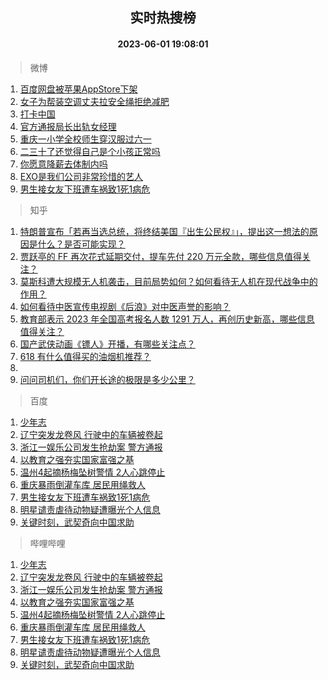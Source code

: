 <div align="center"><h2>实时热搜榜</h2><h4>2023-06-01 19:08:01</h4></div>

> 微博  

1. [百度网盘被苹果AppStore下架](https://s.weibo.com/weibo?q=%23%E7%99%BE%E5%BA%A6%E7%BD%91%E7%9B%98%E8%A2%AB%E8%8B%B9%E6%9E%9CAppStore%E4%B8%8B%E6%9E%B6%23&t=31&band_rank=1&Refer=top)<br />
2. [女子为帮装空调丈夫拉安全绳拒绝减肥](https://s.weibo.com/weibo?q=%23%E5%A5%B3%E5%AD%90%E4%B8%BA%E5%B8%AE%E8%A3%85%E7%A9%BA%E8%B0%83%E4%B8%88%E5%A4%AB%E6%8B%89%E5%AE%89%E5%85%A8%E7%BB%B3%E6%8B%92%E7%BB%9D%E5%87%8F%E8%82%A5%23&t=31&band_rank=2&Refer=top)<br />
3. [打卡中国](https://s.weibo.com/weibo?q=%23%E6%89%93%E5%8D%A1%E4%B8%AD%E5%9B%BD%23&t=31&band_rank=3&Refer=top)<br />
4. [官方通报局长出轨女经理](https://s.weibo.com/weibo?q=%23%E5%AE%98%E6%96%B9%E9%80%9A%E6%8A%A5%E5%B1%80%E9%95%BF%E5%87%BA%E8%BD%A8%E5%A5%B3%E7%BB%8F%E7%90%86%23&t=31&band_rank=4&Refer=top)<br />
5. [重庆一小学全校师生穿汉服过六一](https://s.weibo.com/weibo?q=%23%E9%87%8D%E5%BA%86%E4%B8%80%E5%B0%8F%E5%AD%A6%E5%85%A8%E6%A0%A1%E5%B8%88%E7%94%9F%E7%A9%BF%E6%B1%89%E6%9C%8D%E8%BF%87%E5%85%AD%E4%B8%80%23&t=31&band_rank=5&Refer=top)<br />
6. [二三十了还觉得自己是个小孩正常吗](https://s.weibo.com/weibo?q=%23%E4%BA%8C%E4%B8%89%E5%8D%81%E4%BA%86%E8%BF%98%E8%A7%89%E5%BE%97%E8%87%AA%E5%B7%B1%E6%98%AF%E4%B8%AA%E5%B0%8F%E5%AD%A9%E6%AD%A3%E5%B8%B8%E5%90%97%23&t=31&band_rank=6&Refer=top)<br />
7. [你愿意降薪去体制内吗](https://s.weibo.com/weibo?q=%23%E4%BD%A0%E6%84%BF%E6%84%8F%E9%99%8D%E8%96%AA%E5%8E%BB%E4%BD%93%E5%88%B6%E5%86%85%E5%90%97%23&t=31&band_rank=7&Refer=top)<br />
8. [EXO是我们公司非常珍惜的艺人](https://s.weibo.com/weibo?q=%23EXO%E6%98%AF%E6%88%91%E4%BB%AC%E5%85%AC%E5%8F%B8%E9%9D%9E%E5%B8%B8%E7%8F%8D%E6%83%9C%E7%9A%84%E8%89%BA%E4%BA%BA%23&t=31&band_rank=8&Refer=top)<br />
9. [男生接女友下班遭车祸致1死1病危](https://s.weibo.com/weibo?q=%23%E7%94%B7%E7%94%9F%E6%8E%A5%E5%A5%B3%E5%8F%8B%E4%B8%8B%E7%8F%AD%E9%81%AD%E8%BD%A6%E7%A5%B8%E8%87%B41%E6%AD%BB1%E7%97%85%E5%8D%B1%23&t=31&band_rank=9&Refer=top)<br />

> 知乎  

1. [特朗普宣布「若再当选总统，将终结美国『出生公民权』」，提出这一想法的原因是什么？是否可能实现？](https://www.zhihu.com/question/604042043)<br />
2. [贾跃亭的 FF 再次花式延期交付，提车先付 220 万元全款，哪些信息值得关注？](https://www.zhihu.com/question/604057913)<br />
3. [莫斯科遭大规模无人机袭击，目前局势如何？如何看待无人机在现代战争中的作用？](https://www.zhihu.com/question/604170757)<br />
4. [如何看待中医宣传电视剧《后浪》对中医声誉的影响？](https://www.zhihu.com/question/602238708)<br />
5. [教育部表示 2023 年全国高考报名人数 1291 万人，再创历史新高，哪些信息值得关注？](https://www.zhihu.com/question/604181829)<br />
6. [国产武侠动画《镖人》开播，有哪些关注点？](https://www.zhihu.com/question/604055033)<br />
7. [618 有什么值得买的油烟机推荐？](https://www.zhihu.com/question/604195674)<br />
8. []()<br />
9. [问问司机们，你们开长途的极限是多少公里？](https://www.zhihu.com/question/601256527)<br />

> 百度  

1. [少年志](https://www.baidu.com/s?wd=%E5%B0%91%E5%B9%B4%E5%BF%97&sa=fyb_news&rsv_dl=fyb_news)<br />
2. [辽宁突发龙卷风 行驶中的车辆被卷起](https://www.baidu.com/s?wd=%E8%BE%BD%E5%AE%81%E7%AA%81%E5%8F%91%E9%BE%99%E5%8D%B7%E9%A3%8E+%E8%A1%8C%E9%A9%B6%E4%B8%AD%E7%9A%84%E8%BD%A6%E8%BE%86%E8%A2%AB%E5%8D%B7%E8%B5%B7&sa=fyb_news&rsv_dl=fyb_news)<br />
3. [浙江一娱乐公司发生抢劫案 警方通报](https://www.baidu.com/s?wd=%E6%B5%99%E6%B1%9F%E4%B8%80%E5%A8%B1%E4%B9%90%E5%85%AC%E5%8F%B8%E5%8F%91%E7%94%9F%E6%8A%A2%E5%8A%AB%E6%A1%88+%E8%AD%A6%E6%96%B9%E9%80%9A%E6%8A%A5&sa=fyb_news&rsv_dl=fyb_news)<br />
4. [以教育之强夯实国家富强之基](https://www.baidu.com/s?wd=%E4%BB%A5%E6%95%99%E8%82%B2%E4%B9%8B%E5%BC%BA%E5%A4%AF%E5%AE%9E%E5%9B%BD%E5%AE%B6%E5%AF%8C%E5%BC%BA%E4%B9%8B%E5%9F%BA&sa=fyb_news&rsv_dl=fyb_news)<br />
5. [温州4起摘杨梅坠树警情 2人心跳停止](https://www.baidu.com/s?wd=%E6%B8%A9%E5%B7%9E4%E8%B5%B7%E6%91%98%E6%9D%A8%E6%A2%85%E5%9D%A0%E6%A0%91%E8%AD%A6%E6%83%85+2%E4%BA%BA%E5%BF%83%E8%B7%B3%E5%81%9C%E6%AD%A2&sa=fyb_news&rsv_dl=fyb_news)<br />
6. [重庆暴雨倒灌车库 居民用绳救人](https://www.baidu.com/s?wd=%E9%87%8D%E5%BA%86%E6%9A%B4%E9%9B%A8%E5%80%92%E7%81%8C%E8%BD%A6%E5%BA%93+%E5%B1%85%E6%B0%91%E7%94%A8%E7%BB%B3%E6%95%91%E4%BA%BA&sa=fyb_news&rsv_dl=fyb_news)<br />
7. [男生接女友下班遭车祸致1死1病危](https://www.baidu.com/s?wd=%E7%94%B7%E7%94%9F%E6%8E%A5%E5%A5%B3%E5%8F%8B%E4%B8%8B%E7%8F%AD%E9%81%AD%E8%BD%A6%E7%A5%B8%E8%87%B41%E6%AD%BB1%E7%97%85%E5%8D%B1&sa=fyb_news&rsv_dl=fyb_news)<br />
8. [明星谴责虐待动物疑遭曝光个人信息](https://www.baidu.com/s?wd=%E6%98%8E%E6%98%9F%E8%B0%B4%E8%B4%A3%E8%99%90%E5%BE%85%E5%8A%A8%E7%89%A9%E7%96%91%E9%81%AD%E6%9B%9D%E5%85%89%E4%B8%AA%E4%BA%BA%E4%BF%A1%E6%81%AF&sa=fyb_news&rsv_dl=fyb_news)<br />
9. [关键时刻，武契奇向中国求助](https://www.baidu.com/s?wd=%E5%85%B3%E9%94%AE%E6%97%B6%E5%88%BB%EF%BC%8C%E6%AD%A6%E5%A5%91%E5%A5%87%E5%90%91%E4%B8%AD%E5%9B%BD%E6%B1%82%E5%8A%A9&sa=fyb_news&rsv_dl=fyb_news)<br />

> 哔哩哔哩  

1. [少年志](https://www.baidu.com/s?wd=%E5%B0%91%E5%B9%B4%E5%BF%97&sa=fyb_news&rsv_dl=fyb_news)<br />
2. [辽宁突发龙卷风 行驶中的车辆被卷起](https://www.baidu.com/s?wd=%E8%BE%BD%E5%AE%81%E7%AA%81%E5%8F%91%E9%BE%99%E5%8D%B7%E9%A3%8E+%E8%A1%8C%E9%A9%B6%E4%B8%AD%E7%9A%84%E8%BD%A6%E8%BE%86%E8%A2%AB%E5%8D%B7%E8%B5%B7&sa=fyb_news&rsv_dl=fyb_news)<br />
3. [浙江一娱乐公司发生抢劫案 警方通报](https://www.baidu.com/s?wd=%E6%B5%99%E6%B1%9F%E4%B8%80%E5%A8%B1%E4%B9%90%E5%85%AC%E5%8F%B8%E5%8F%91%E7%94%9F%E6%8A%A2%E5%8A%AB%E6%A1%88+%E8%AD%A6%E6%96%B9%E9%80%9A%E6%8A%A5&sa=fyb_news&rsv_dl=fyb_news)<br />
4. [以教育之强夯实国家富强之基](https://www.baidu.com/s?wd=%E4%BB%A5%E6%95%99%E8%82%B2%E4%B9%8B%E5%BC%BA%E5%A4%AF%E5%AE%9E%E5%9B%BD%E5%AE%B6%E5%AF%8C%E5%BC%BA%E4%B9%8B%E5%9F%BA&sa=fyb_news&rsv_dl=fyb_news)<br />
5. [温州4起摘杨梅坠树警情 2人心跳停止](https://www.baidu.com/s?wd=%E6%B8%A9%E5%B7%9E4%E8%B5%B7%E6%91%98%E6%9D%A8%E6%A2%85%E5%9D%A0%E6%A0%91%E8%AD%A6%E6%83%85+2%E4%BA%BA%E5%BF%83%E8%B7%B3%E5%81%9C%E6%AD%A2&sa=fyb_news&rsv_dl=fyb_news)<br />
6. [重庆暴雨倒灌车库 居民用绳救人](https://www.baidu.com/s?wd=%E9%87%8D%E5%BA%86%E6%9A%B4%E9%9B%A8%E5%80%92%E7%81%8C%E8%BD%A6%E5%BA%93+%E5%B1%85%E6%B0%91%E7%94%A8%E7%BB%B3%E6%95%91%E4%BA%BA&sa=fyb_news&rsv_dl=fyb_news)<br />
7. [男生接女友下班遭车祸致1死1病危](https://www.baidu.com/s?wd=%E7%94%B7%E7%94%9F%E6%8E%A5%E5%A5%B3%E5%8F%8B%E4%B8%8B%E7%8F%AD%E9%81%AD%E8%BD%A6%E7%A5%B8%E8%87%B41%E6%AD%BB1%E7%97%85%E5%8D%B1&sa=fyb_news&rsv_dl=fyb_news)<br />
8. [明星谴责虐待动物疑遭曝光个人信息](https://www.baidu.com/s?wd=%E6%98%8E%E6%98%9F%E8%B0%B4%E8%B4%A3%E8%99%90%E5%BE%85%E5%8A%A8%E7%89%A9%E7%96%91%E9%81%AD%E6%9B%9D%E5%85%89%E4%B8%AA%E4%BA%BA%E4%BF%A1%E6%81%AF&sa=fyb_news&rsv_dl=fyb_news)<br />
9. [关键时刻，武契奇向中国求助](https://www.baidu.com/s?wd=%E5%85%B3%E9%94%AE%E6%97%B6%E5%88%BB%EF%BC%8C%E6%AD%A6%E5%A5%91%E5%A5%87%E5%90%91%E4%B8%AD%E5%9B%BD%E6%B1%82%E5%8A%A9&sa=fyb_news&rsv_dl=fyb_news)<br />
